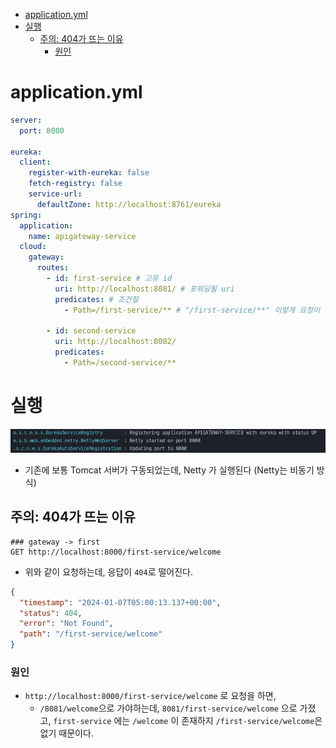 - [application.yml](#application.yml)
- [실행](#%EC%8B%A4%ED%96%89)
	- [주의: 404가 뜨는 이유](#%EC%A3%BC%EC%9D%98:%20404%EA%B0%80%20%EB%9C%A8%EB%8A%94%20%EC%9D%B4%EC%9C%A0)
		- [원인](#%EC%9B%90%EC%9D%B8)

# application.yml

```yml
server:  
  port: 8000  
  
eureka:  
  client:  
    register-with-eureka: false  
    fetch-registry: false  
    service-url:  
      defaultZone: http://localhost:8761/eureka  
spring:  
  application:  
    name: apigateway-service  
  cloud:  
    gateway:  
      routes:  
        - id: first-service # 고유 id  
          uri: http://localhost:8081/ # 포워딩될 uri  
          predicates: # 조건절  
            - Path=/first-service/** # "/first-service/**" 이렇게 요청이 오면, http://localhost:8081/ 으로 포워딩하겠다.  
  
        - id: second-service  
          uri: http://localhost:8082/  
          predicates:  
            - Path=/second-service/**
```

# 실행

![](attachments/Pasted%20image%2020240107131750%201.png)

- 기존에 보통 Tomcat 서버가 구동되었는데, Netty 가 실행된다 (Netty는 비동기 방식)

## 주의: 404가 뜨는 이유

```http
### gateway -> first  
GET http://localhost:8000/first-service/welcome
```

- 위와 같이 요청하는데, 응답이 `404`로 떨어진다.

```json
{
  "timestamp": "2024-01-07T05:00:13.137+00:00",
  "status": 404,
  "error": "Not Found",
  "path": "/first-service/welcome"
}
```

### 원인

- `http://localhost:8000/first-service/welcome` 로  요청을 하면,
	- `/8081/welcome`으로 가야하는데, `8081/first-service/welcome` 으로 가졌고, `first-service` 에는 `/welcome` 이 존재하지 `/first-service/welcome`은 없기 때문이다.







